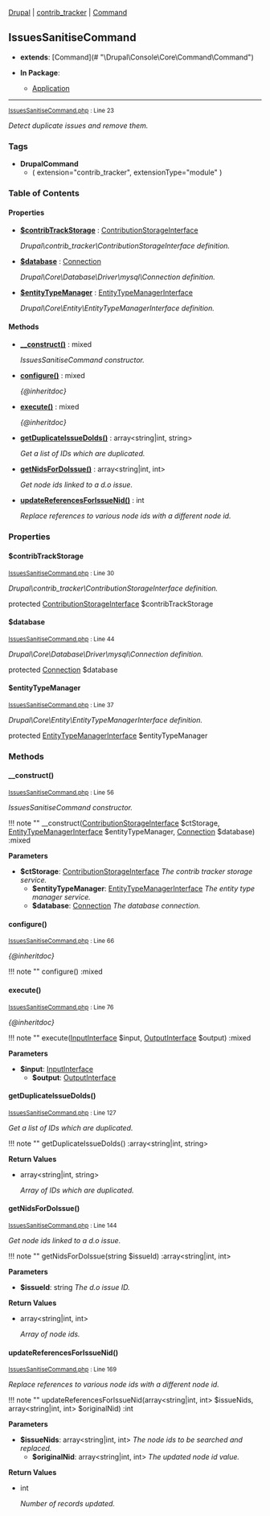 
[Drupal](../namespaces/drupal.md) | [contrib_tracker](../namespaces/drupal-contrib-tracker.md) | [Command](../namespaces/drupal-contrib-tracker-command.md)

## IssuesSanitiseCommand

- **extends**: [Command](# &quot;\Drupal\Console\Core\Command\Command&quot;)

- **In Package**:
    - [Application](../packages/Application.md)
  


---





<small>[IssuesSanitiseCommand.php](../files/web-modules-custom-contrib-tracker-src-command-issuessanitisecommand.md) : Line 23</small>

*Detect duplicate issues and remove them.*




### Tags

- **DrupalCommand**
  - (
    extension="contrib_tracker",
    extensionType="module"
)





### Table of Contents









#### Properties
- **[$contribTrackStorage](../classes/Drupal-contrib-tracker-Command-IssuesSanitiseCommand.md#contribtrackstorage)**
         : [ContributionStorageInterface](# "\Drupal\contrib_tracker\ContributionStorageInterface")  

  *Drupal\contrib_tracker\ContributionStorageInterface definition.*

- **[$database](../classes/Drupal-contrib-tracker-Command-IssuesSanitiseCommand.md#database)**
         : [Connection](# "\Drupal\Core\Database\Connection")  

  *Drupal\Core\Database\Driver\mysql\Connection definition.*

- **[$entityTypeManager](../classes/Drupal-contrib-tracker-Command-IssuesSanitiseCommand.md#entitytypemanager)**
         : [EntityTypeManagerInterface](# "\Drupal\Core\Entity\EntityTypeManagerInterface")  

  *Drupal\Core\Entity\EntityTypeManagerInterface definition.*


#### Methods
- **[__construct()](../classes/Drupal-contrib-tracker-Command-IssuesSanitiseCommand.md#__construct)**
           : mixed

  *IssuesSanitiseCommand constructor.*

- **[configure()](../classes/Drupal-contrib-tracker-Command-IssuesSanitiseCommand.md#configure)**
           : mixed

  *{@inheritdoc}*

- **[execute()](../classes/Drupal-contrib-tracker-Command-IssuesSanitiseCommand.md#execute)**
           : mixed

  *{@inheritdoc}*

- **[getDuplicateIssueDoIds()](../classes/Drupal-contrib-tracker-Command-IssuesSanitiseCommand.md#getduplicateissuedoids)**
           : array&lt;string|int, string&gt;

  *Get a list of IDs which are duplicated.*

- **[getNidsForDoIssue()](../classes/Drupal-contrib-tracker-Command-IssuesSanitiseCommand.md#getnidsfordoissue)**
           : array&lt;string|int, int&gt;

  *Get node ids linked to a d.o issue.*

- **[updateReferencesForIssueNid()](../classes/Drupal-contrib-tracker-Command-IssuesSanitiseCommand.md#updatereferencesforissuenid)**
           : int

  *Replace references to various node ids with a different node id.*







### Properties

#### $contribTrackStorage

<small>[IssuesSanitiseCommand.php](../files/web-modules-custom-contrib-tracker-src-command-issuessanitisecommand.md) : Line 30</small>

*Drupal\contrib_tracker\ContributionStorageInterface definition.*


protected [ContributionStorageInterface](# "\Drupal\contrib_tracker\ContributionStorageInterface") $contribTrackStorage







#### $database

<small>[IssuesSanitiseCommand.php](../files/web-modules-custom-contrib-tracker-src-command-issuessanitisecommand.md) : Line 44</small>

*Drupal\Core\Database\Driver\mysql\Connection definition.*


protected [Connection](# "\Drupal\Core\Database\Connection") $database







#### $entityTypeManager

<small>[IssuesSanitiseCommand.php](../files/web-modules-custom-contrib-tracker-src-command-issuessanitisecommand.md) : Line 37</small>

*Drupal\Core\Entity\EntityTypeManagerInterface definition.*


protected [EntityTypeManagerInterface](# "\Drupal\Core\Entity\EntityTypeManagerInterface") $entityTypeManager









### Methods

#### __construct()

<small>[IssuesSanitiseCommand.php](../files/web-modules-custom-contrib-tracker-src-command-issuessanitisecommand.md) : Line 56</small>

*IssuesSanitiseCommand constructor.*

!!! note ""
    __construct([ContributionStorageInterface](# "\Drupal\contrib_tracker\ContributionStorageInterface") $ctStorage, [EntityTypeManagerInterface](# "\Drupal\Core\Entity\EntityTypeManagerInterface") $entityTypeManager, [Connection](# "\Drupal\Core\Database\Connection") $database) :mixed




**Parameters**

- **$ctStorage**: [ContributionStorageInterface](# "\Drupal\contrib_tracker\ContributionStorageInterface")
      *The contrib tracker storage service.*
  - **$entityTypeManager**: [EntityTypeManagerInterface](# "\Drupal\Core\Entity\EntityTypeManagerInterface")
      *The entity type manager service.*
  - **$database**: [Connection](# "\Drupal\Core\Database\Connection")
      *The database connection.*
  






#### configure()

<small>[IssuesSanitiseCommand.php](../files/web-modules-custom-contrib-tracker-src-command-issuessanitisecommand.md) : Line 66</small>

*{@inheritdoc}*

!!! note ""
    configure() :mixed











#### execute()

<small>[IssuesSanitiseCommand.php](../files/web-modules-custom-contrib-tracker-src-command-issuessanitisecommand.md) : Line 76</small>

*{@inheritdoc}*

!!! note ""
    execute([InputInterface](# "\Symfony\Component\Console\Input\InputInterface") $input, [OutputInterface](# "\Symfony\Component\Console\Output\OutputInterface") $output) :mixed




**Parameters**

- **$input**: [InputInterface](# "\Symfony\Component\Console\Input\InputInterface")
    - **$output**: [OutputInterface](# "\Symfony\Component\Console\Output\OutputInterface")
    






#### getDuplicateIssueDoIds()

<small>[IssuesSanitiseCommand.php](../files/web-modules-custom-contrib-tracker-src-command-issuessanitisecommand.md) : Line 127</small>

*Get a list of IDs which are duplicated.*

!!! note ""
    getDuplicateIssueDoIds() :array&lt;string|int, string&gt;









**Return Values**

- array&lt;string|int, string&gt;

  *Array of IDs which are duplicated.*


#### getNidsForDoIssue()

<small>[IssuesSanitiseCommand.php](../files/web-modules-custom-contrib-tracker-src-command-issuessanitisecommand.md) : Line 144</small>

*Get node ids linked to a d.o issue.*

!!! note ""
    getNidsForDoIssue(string $issueId) :array&lt;string|int, int&gt;




**Parameters**

- **$issueId**: string
      *The d.o issue ID.*
  




**Return Values**

- array&lt;string|int, int&gt;

  *Array of node ids.*


#### updateReferencesForIssueNid()

<small>[IssuesSanitiseCommand.php](../files/web-modules-custom-contrib-tracker-src-command-issuessanitisecommand.md) : Line 169</small>

*Replace references to various node ids with a different node id.*

!!! note ""
    updateReferencesForIssueNid(array&lt;string|int, int&gt; $issueNids, array&lt;string|int, int&gt; $originalNid) :int




**Parameters**

- **$issueNids**: array&lt;string|int, int&gt;
      *The node ids to be searched and replaced.*
  - **$originalNid**: array&lt;string|int, int&gt;
      *The updated node id value.*
  




**Return Values**

- int

  *Number of records updated.*



